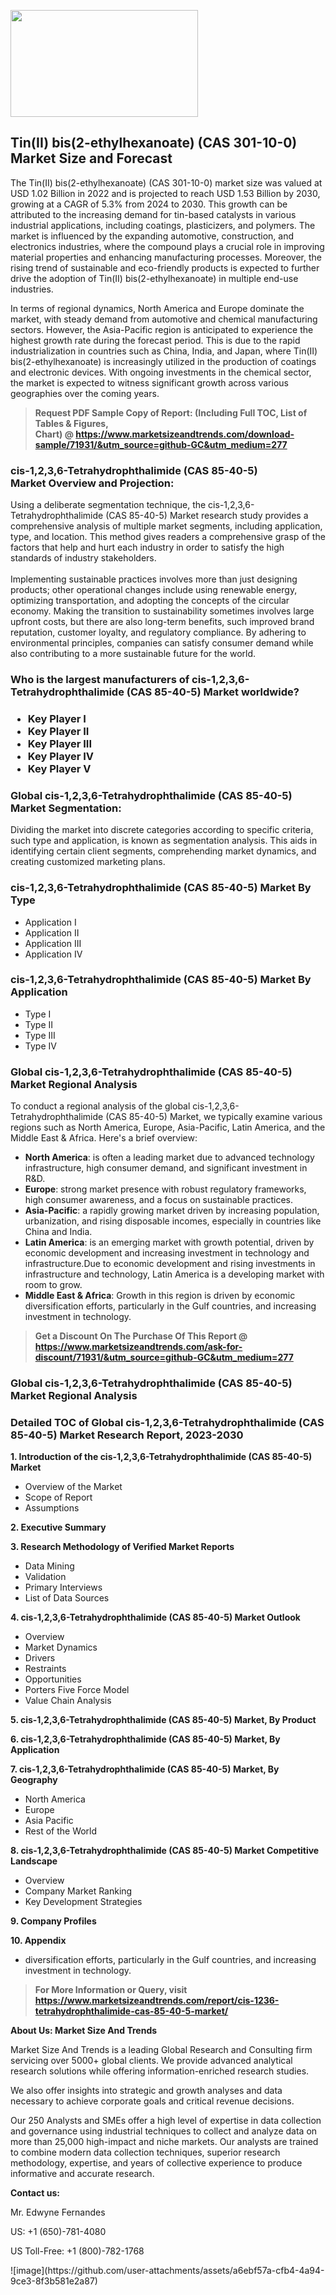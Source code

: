 <p><img class="alignnone size-medium wp-image-20088" src="https://ffe5etoiles.com/wp-content/uploads/2024/12/MST1-300x171.png" alt="" width="300" height="171" /></p><h2>Tin(II) bis(2-ethylhexanoate) (CAS 301-10-0) Market Size and Forecast</h2> <p>The Tin(II) bis(2-ethylhexanoate) (CAS 301-10-0) market size was valued at USD 1.02 Billion in 2022 and is projected to reach USD 1.53 Billion by 2030, growing at a CAGR of 5.3% from 2024 to 2030. This growth can be attributed to the increasing demand for tin-based catalysts in various industrial applications, including coatings, plasticizers, and polymers. The market is influenced by the expanding automotive, construction, and electronics industries, where the compound plays a crucial role in improving material properties and enhancing manufacturing processes. Moreover, the rising trend of sustainable and eco-friendly products is expected to further drive the adoption of Tin(II) bis(2-ethylhexanoate) in multiple end-use industries.</p> <p>In terms of regional dynamics, North America and Europe dominate the market, with steady demand from automotive and chemical manufacturing sectors. However, the Asia-Pacific region is anticipated to experience the highest growth rate during the forecast period. This is due to the rapid industrialization in countries such as China, India, and Japan, where Tin(II) bis(2-ethylhexanoate) is increasingly utilized in the production of coatings and electronic devices. With ongoing investments in the chemical sector, the market is expected to witness significant growth across various geographies over the coming years.</p> </p><blockquote id="" class=""><strong>Request PDF Sample Copy of Report: (Including Full TOC, List of Tables &amp; Figures, Chart)&nbsp;@&nbsp;<strong><a href="https://www.marketsizeandtrends.com/download-sample/71931/&utm_source=github-GC&utm_medium=277" target="_blank">https://www.marketsizeandtrends.com/download-sample/71931/&utm_source=github-GC&utm_medium=277</a></strong></strong></blockquote><h3 id="" class="">cis-1,2,3,6-Tetrahydrophthalimide (CAS 85-40-5) Market&nbsp;Overview and Projection:</h3><p id="" class="">Using a deliberate segmentation technique, the cis-1,2,3,6-Tetrahydrophthalimide (CAS 85-40-5) Market research study provides a comprehensive analysis of multiple market segments, including application, type, and location. This method gives readers a comprehensive grasp of the factors that help and hurt each industry in order to satisfy the high standards of industry stakeholders. <br /> <br />Implementing sustainable practices involves more than just designing products; other operational changes include using renewable energy, optimizing transportation, and adopting the concepts of the circular economy. Making the transition to sustainability sometimes involves large upfront costs, but there are also long-term benefits, such improved brand reputation, customer loyalty, and regulatory compliance. By adhering to environmental principles, companies can satisfy consumer demand while also contributing to a more sustainable future for the world.</p><h3 id="" class="">Who is the largest manufacturers of&nbsp;cis-1,2,3,6-Tetrahydrophthalimide (CAS 85-40-5) Market worldwide?</h3><h3 class=""><p><ul><li>Key Player I </li><li> Key Player II </li><li> Key Player III </li><li> Key Player IV </li><li> Key Player V</li></ul></p></h3><h3 id="" class="">Global&nbsp;cis-1,2,3,6-Tetrahydrophthalimide (CAS 85-40-5) Market Segmentation:</h3><p id="" class="">Dividing the market into discrete categories according to specific criteria, such type and application, is known as segmentation analysis. This aids in identifying certain client segments, comprehending market dynamics, and creating customized marketing plans.</p><h3 id="" class="">cis-1,2,3,6-Tetrahydrophthalimide (CAS 85-40-5) Market&nbsp;By Type</h3><p><p><ul><li>Application I</li><li> Application II</li><li> Application III</li><li> Application IV</p></li></ul></p></p><h3 id="" class="">cis-1,2,3,6-Tetrahydrophthalimide (CAS 85-40-5) Market&nbsp;By Application</h3><p class=""><p><ul><li>Type I</li><li> Type II</li><li> Type III</li><li> Type IV</li></ul></p></p><h3 id="" class="">Global cis-1,2,3,6-Tetrahydrophthalimide (CAS 85-40-5) Market Regional Analysis</h3><p id="" class="">To conduct a regional analysis of the global cis-1,2,3,6-Tetrahydrophthalimide (CAS 85-40-5) Market, we typically examine various regions such as North America, Europe, Asia-Pacific, Latin America, and the Middle East &amp; Africa. Here's a brief overview:</p><ul><li><strong>North America</strong>: is often a leading market due to advanced technology infrastructure, high consumer demand, and significant investment in R&amp;D.</li><li><strong>Europe</strong>: strong market presence with robust regulatory frameworks, high consumer awareness, and a focus on sustainable practices.</li><li><strong>Asia-Pacific</strong>: a rapidly growing market driven by increasing population, urbanization, and rising disposable incomes, especially in countries like China and India.</li><li><strong>Latin America</strong>: is an emerging market with growth potential, driven by economic development and increasing investment in technology and infrastructure.Due to economic development and rising investments in infrastructure and technology, Latin America is a developing market with room to grow.</li><li><strong>Middle East &amp; Africa</strong>: Growth in this region is driven by economic diversification efforts, particularly in the Gulf countries, and increasing investment in technology.</li></ul><blockquote id="" class=""><strong>Get a Discount On The Purchase Of This Report @ <strong><a href="https://www.marketsizeandtrends.com/ask-for-discount/71931/&utm_source=github-GC&utm_medium=277" target="_blank">https://www.marketsizeandtrends.com/ask-for-discount/71931/&utm_source=github-GC&utm_medium=277</a></strong></strong></blockquote><h3 id="" class="">Global cis-1,2,3,6-Tetrahydrophthalimide (CAS 85-40-5) Market Regional Analysis</h3><h3 id="" class="">Detailed TOC of Global cis-1,2,3,6-Tetrahydrophthalimide (CAS 85-40-5) Market Research Report, 2023-2030</h3><p id="" class=""><strong>1. Introduction of the cis-1,2,3,6-Tetrahydrophthalimide (CAS 85-40-5) Market</strong></p><ul><li>Overview of the Market</li><li>Scope of Report</li><li>Assumptions</li></ul><p id="" class=""><strong>2. Executive Summary</strong></p><p id="" class=""><strong>3. Research Methodology of Verified Market Reports</strong></p><ul><li>Data Mining</li><li>Validation</li><li>Primary Interviews</li><li>List of Data Sources</li></ul><p id="" class=""><strong>4. cis-1,2,3,6-Tetrahydrophthalimide (CAS 85-40-5) Market Outlook</strong></p><ul><li>Overview</li><li>Market Dynamics</li><li>Drivers</li><li>Restraints</li><li>Opportunities</li><li>Porters Five Force Model</li><li>Value Chain Analysis</li></ul><p id="" class=""><strong>5. cis-1,2,3,6-Tetrahydrophthalimide (CAS 85-40-5) Market, By Product</strong></p><p id="" class=""><strong>6. cis-1,2,3,6-Tetrahydrophthalimide (CAS 85-40-5) Market, By Application</strong></p><p id="" class=""><strong>7. cis-1,2,3,6-Tetrahydrophthalimide (CAS 85-40-5) Market, By Geography</strong></p><ul><li>North America</li><li>Europe</li><li>Asia Pacific</li><li>Rest of the World</li></ul><p id="" class=""><strong>8. cis-1,2,3,6-Tetrahydrophthalimide (CAS 85-40-5) Market Competitive Landscape</strong></p><ul><li>Overview</li><li>Company Market Ranking</li><li>Key Development Strategies</li></ul><p id="" class=""><strong>9. Company Profiles</strong></p><p id="" class=""><strong>10. Appendix</strong></p><ul><li>diversification efforts, particularly in the Gulf countries, and increasing investment in technology.</li></ul><blockquote id="" class=""><strong>For More Information or Query, visit <strong><strong><a href="https://www.marketsizeandtrends.com/report/cis-1236-tetrahydrophthalimide-cas-85-40-5-market/" target="_blank">https://www.marketsizeandtrends.com/report/cis-1236-tetrahydrophthalimide-cas-85-40-5-market/</a></strong></strong></strong></blockquote><p id="" class=""><strong>About Us: Market Size And Trends</strong></p><p id="" class="">Market Size And Trends is a leading Global Research and Consulting firm servicing over 5000+ global clients. We provide advanced analytical research solutions while offering information-enriched research studies.</p><p id="" class="">We also offer insights into strategic and growth analyses and data necessary to achieve corporate goals and critical revenue decisions.</p><p id="" class="">Our 250 Analysts and SMEs offer a high level of expertise in data collection and governance using industrial techniques to collect and analyze data on more than 25,000 high-impact and niche markets. Our analysts are trained to combine modern data collection techniques, superior research methodology, expertise, and years of collective experience to produce informative and accurate research.</p><p id="" class=""><strong>Contact us:</strong></p><p id="" class="">Mr. Edwyne Fernandes</p><p id="" class="">US: +1 (650)-781-4080</p><p id="" class="">US Toll-Free: +1 (800)-782-1768</p>
![image](https://github.com/user-attachments/assets/a6ebf57a-cfb4-4a94-9ce3-8f3b581e2a87)
